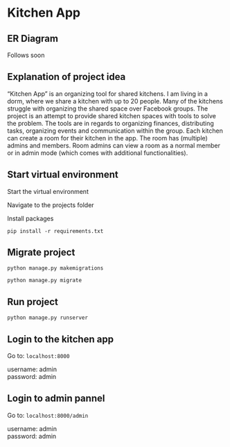 # Kitchen App

## ER Diagram

Follows soon

## Explanation of project idea

“Kitchen App” is an organizing tool for shared kitchens. I am living in a dorm, where we share a kitchen with up to 20 people. Many of the kitchens struggle with organizing the shared space over Facebook groups. 
The project is an attempt to provide shared kitchen spaces with tools to solve the problem. The tools are in regards to organizing finances, distributing tasks, organizing events and communication within the group.
Each kitchen can create a room for their kitchen in the app. The room has (multiple) admins and members. Room admins can view a room as a normal member or in admin mode (which comes with additional functionalities).

## Start virtual environment

Start the virtual environment

Navigate to the projects folder

Install packages

`pip install -r requirements.txt`

## Migrate project

`python manage.py makemigrations`

`python manage.py migrate`

## Run project

`python manage.py runserver`

## Login to the kitchen app

Go to: `localhost:8000`

username: admin <br />
password: admin

## Login to admin pannel

Go to: `localhost:8000/admin`

username: admin <br />
password: admin
